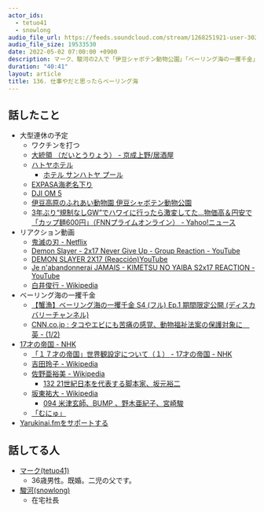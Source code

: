 ```yaml
---
actor_ids:
  - tetuo41
  - snowlong
audio_file_url: https://feeds.soundcloud.com/stream/1268251921-user-302747142-yarukinai-136-2022-05-16.mp3
audio_file_size: 19533530
date: 2022-05-02 07:00:00 +0900
description: マーク、駿河の2人で「伊豆シャボテン動物公園」「ベーリング海の一攫千金」「17才の帝国」について話しました。
duration: "40:41"
layout: article
title: 136. 仕事やだと思ったらベーリング海
---
```


## 話したこと
- 大型連休の予定
  - ワクチンを打つ
  - [大統領 （だいとうりょう） - 京成上野/居酒屋](https://tabelog.com/tokyo/A1311/A131101/13016740/)
  - [ハトヤホテル](https://www.hatoyagroup.jp/)
    - [ホテル サンハトヤ プール](https://www.sunhatoya.co.jp/shisetu/poll/)
  - [EXPASA海老名下り](https://sapa.c-nexco.co.jp/sapa?sapainfoid=10)
  - [DJI OM 5](https://www.dji.com/jp/om-5?site=brandsite&from=eol_osmo-mobile)
  - [伊豆高原のふれあい動物園 伊豆シャボテン動物公園](https://izushaboten.com/)
  - [3年ぶり“規制なしGW”でハワイに行ったら激変してた…物価高＆円安で「カップ麺600円」（FNNプライムオンライン） - Yahoo!ニュース](https://news.yahoo.co.jp/articles/9a020e510c2e9012190b449ded2b0f3a0045af93)
- リアクション動画
  - [鬼滅の刃 - Netflix](https://www.netflix.com/jp/title/81091393)
  - [Demon Slayer - 2x17 Never Give Up - Group Reaction - YouTube](https://www.youtube.com/watch?v=-9mL2IjyfZU)
  - [DEMON SLAYER 2X17 (Reacción)YouTube](https://www.youtube.com/watch?v=5fTMB10UIKs)
  - [Je n'abandonnerai JAMAIS - KIMETSU NO YAIBA S2x17 REACTION - YouTube](https://www.youtube.com/watch?v=NCMnQCmyGHg)
  - [白井俊行 - Wikipedia](https://ja.wikipedia.org/wiki/%E7%99%BD%E4%BA%95%E4%BF%8A%E8%A1%8C)
- ベーリング海の一攫千金
  - [【蟹漁】ベーリング海の一攫千金 S4 (フル) Ep.1 期間限定公開 (ディスカバリーチャンネル)](https://www.youtube.com/watch?v=8kq2H8ruCqE)
  - [CNN.co.jp : タコやエビにも苦痛の感覚、動物福祉法案の保護対象に　英 - (1/2)](https://www.cnn.co.jp/fringe/35179819.html)
- [17才の帝国 - NHK](https://www.nhk.jp/p/ts/VNXRGXV8Q3/)
  - [「１７才の帝国」世界観設定について（１） - 17才の帝国 - NHK](https://www.nhk.jp/p/ts/VNXRGXV8Q3/blog/bl/pJePOEwvmB/bp/pE5V5AZgPL/)
  - [吉田玲子 - Wikipedia](https://ja.wikipedia.org/wiki/%E5%90%89%E7%94%B0%E7%8E%B2%E5%AD%90)
  - [佐野亜裕美 - Wikipedia](https://ja.wikipedia.org/wiki/%E4%BD%90%E9%87%8E%E4%BA%9C%E8%A3%95%E7%BE%8E)
    - [132 21世紀日本を代表する脚本家、坂元裕二](https://open.spotify.com/episode/4983zhmxCgh4SLCAQlPhle?si=pmXwMARdSxeMqkyhnckhsw)
  - [坂東祐大 - Wikipedia](https://ja.wikipedia.org/wiki/%E5%9D%82%E6%9D%B1%E7%A5%90%E5%A4%A7)
    - [094 米津玄師、BUMP 、野木亜紀子、宮崎駿](https://open.spotify.com/episode/4vyt2fDfOzegaVrNdvLAGr?si=6EmiZePiRriBw14P10WCJQ)
  - [「むにゅ」](https://twitter.com/hazuma/status/1522945399497314304?s=20&t=eT_uFr8aRuvmSdMb6ngQJg)
- [Yarukinai.fmをサポートする](https://note.com/tetuo41/circle)

## 話してる人
- [マーク(tetuo41)](https://twitter.com/tetuo41)
  - 36歳男性。既婚。二児の父です。
- [駿河(snowlong)](https://twitter.com/_snowlong)
  - 在宅社長

